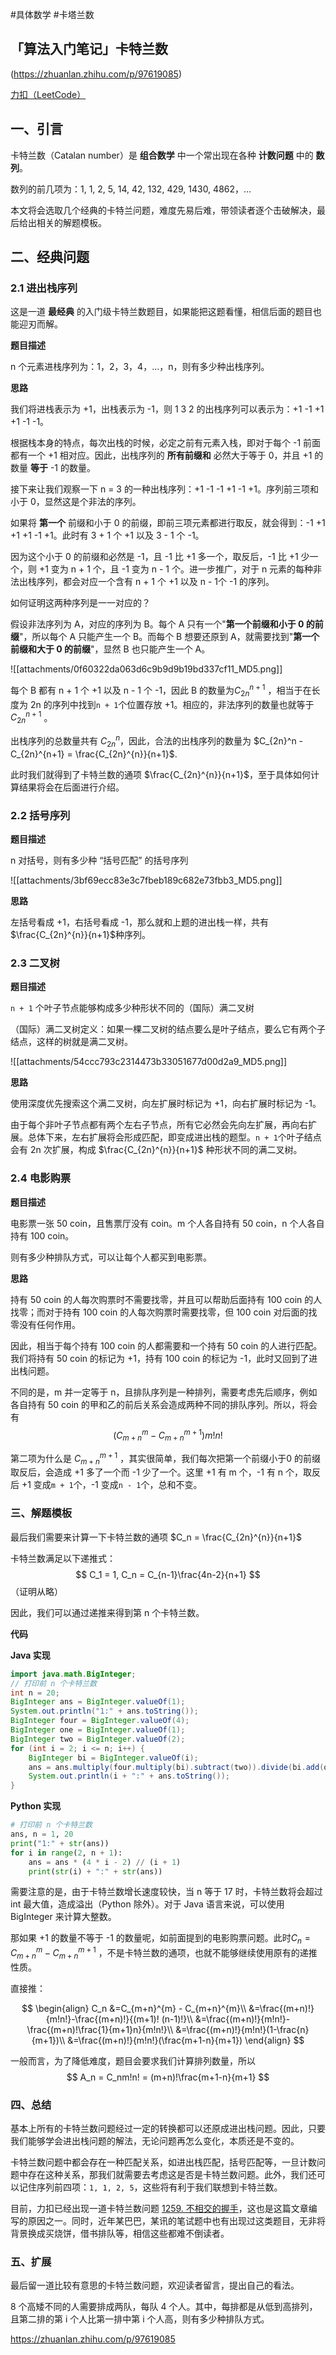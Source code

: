 #具体数学  #卡塔兰数

## 「算法入门笔记」卡特兰数
(https://zhuanlan.zhihu.com/p/97619085)

[力扣（LeetCode）](https://www.zhihu.com/org/ling-kou-leetcode)

 

## **一、引言**

卡特兰数（Catalan number）是 **组合数学** 中一个常出现在各种 **计数问题** 中的 **数列**。

​数列的前几项为：1, 1, 2, 5, 14, 42, 132, 429, 1430, 4862，...

本文将会选取几个经典的卡特兰问题，难度先易后难，带领读者逐个击破解决，最后给出相关的解题模板。

  

## 二、**经典问题**

### **2.1 进出栈序列**

这是一道 **最经典** 的入门级卡特兰数题目，如果能把这题看懂，相信后面的题目也能迎刃而解。

**题目描述**

n 个元素进栈序列为：1，2，3，4，...，n，则有多少种出栈序列。

**思路**

我们将进栈表示为 +1，出栈表示为 -1，则 1 3 2 的出栈序列可以表示为：+1 -1 +1 +1 -1 -1。



根据栈本身的特点，每次出栈的时候，必定之前有元素入栈，即对于每个 -1 前面都有一个 +1 相对应。因此，出栈序列的 **所有前缀和** 必然大于等于 0，并且 +1 的数量 **等于** -1 的数量。

接下来让我们观察一下 n = 3 的一种出栈序列：+1 -1 -1 +1 -1 +1。序列前三项和小于 0，显然这是个非法的序列。

如果将 **第一个** 前缀和小于 0 的前缀，即前三项元素都进行取反，就会得到：-1 +1 +1 +1 -1 +1。此时有 3 + 1 个 +1 以及 3 - 1 个 -1。

因为这个小于 0 的前缀和必然是 -1，且 -1 比 +1 多一个，取反后，-1 比 +1 少一个，则 +1 变为 n + 1 个，且 -1 变为 n - 1 个。进一步推广，对于 n 元素的每种非法出栈序列，都会对应一个含有 n + 1 个 +1 以及 n - 1个 -1 的序列。

如何证明这两种序列是一一对应的？

假设非法序列为 A，对应的序列为 B。每个 A 只有一个"**第一个前缀和小于 0 的前缀**"，所以每个 A 只能产生一个 B。而每个 B 想要还原到 A，就需要找到"**第一个前缀和大于 0 的前缀**"，显然 B 也只能产生一个 A。

![[attachments/0f60322da063d6c9b9d9b19bd337cf11_MD5.png]]

每个 B 都有 n + 1 个 +1 以及 n - 1 个 -1，因此 B 的数量为$C_{2n}^{n+1}$
，相当于在长度为 2n 的序列中找到`n + 1`个位置存放 +1。相应的，非法序列的数量也就等于$C_{2n}^{n+1}$ 。

出栈序列的总数量共有 $C_{2n}^{n}$，因此，合法的出栈序列的数量为 $C_{2n}^n - C_{2n}^{n+1} = \frac{C_{2n}^{n}}{n+1}$.

此时我们就得到了卡特兰数的通项 $\frac{C_{2n}^{n}}{n+1}$，至于具体如何计算结果将会在后面进行介绍。

  

### **2.2 括号序列**

**题目描述**

n 对括号，则有多少种 “括号匹配” 的括号序列

![[attachments/3bf69ecc83e3c7fbeb189c682e73fbb3_MD5.png]]

**思路**

左括号看成 +1，右括号看成 -1，那么就和上题的进出栈一样，共有 $\frac{C_{2n}^{n}}{n+1}$种序列。

### **2.3 二叉树**

**题目描述**

`n + 1` 个叶子节点能够构成多少种形状不同的（国际）满二叉树

（国际）满二叉树定义：如果一棵二叉树的结点要么是叶子结点，要么它有两个子结点，这样的树就是满二叉树。

![[attachments/54ccc793c2314473b33051677d00d2a9_MD5.png]]

**思路**

使用深度优先搜索这个满二叉树，向左扩展时标记为 +1，向右扩展时标记为 -1。

由于每个非叶子节点都有两个左右子节点，所有它必然会先向左扩展，再向右扩展。总体下来，左右扩展将会形成匹配，即变成进出栈的题型。`n + 1`个叶子结点会有 2n 次扩展，构成 $\frac{C_{2n}^{n}}{n+1}$ 种形状不同的满二叉树。


### **2.4 电影购票**

**题目描述**

电影票一张 50 coin，且售票厅没有 coin。m 个人各自持有 50 coin，n 个人各自持有 100 coin。

则有多少种排队方式，可以让每个人都买到电影票。

**思路**

持有 50 coin 的人每次购票时不需要找零，并且可以帮助后面持有 100 coin 的人找零；而对于持有 100 coin 的人每次购票时需要找零，但 100 coin 对后面的找零没有任何作用。

因此，相当于每个持有 100 coin 的人都需要和一个持有 50 coin 的人进行匹配。我们将持有 50 coin 的标记为 +1，持有 100 coin 的标记为 -1，此时又回到了进出栈问题。

不同的是，m 并一定等于 n，且排队序列是一种排列，需要考虑先后顺序，例如各自持有 50 coin 的甲和乙的前后关系会造成两种不同的排队序列。所以，将会有 
$$
(C_{m+n}^{m} - C_{m+n}^{m+1})m!n!
$$

第二项为什么是 $C_{m+n}^{m+1}$ ，其实很简单，我们每次把第一个前缀小于0 的前缀取反后，会造成 +1 多了一个而 -1 少了一个。这里 +1 有 m 个，-1 有 n 个，取反后 +1 变成`m + 1`个，-1 变成`n - 1`个，总和不变。

  

### **三、解题模板**

最后我们需要来计算一下卡特兰数的通项 $C_n = \frac{C_{2n}^{n}}{n+1}$ 

卡特兰数满足以下递推式：
$$
C_1 = 1, C_n = C_{n-1}\frac{4n-2}{n+1}
$$
（证明从略）

因此，我们可以通过递推来得到第 n 个卡特兰数。

  

**代码**

**Java 实现**

```java
import java.math.BigInteger;
// 打印前 n 个卡特兰数
int n = 20;
BigInteger ans = BigInteger.valueOf(1);
System.out.println("1:" + ans.toString());
BigInteger four = BigInteger.valueOf(4); 
BigInteger one = BigInteger.valueOf(1);
BigInteger two = BigInteger.valueOf(2);
for (int i = 2; i <= n; i++) {
    BigInteger bi = BigInteger.valueOf(i);
    ans = ans.multiply(four.multiply(bi).subtract(two)).divide(bi.add(one));
    System.out.println(i + ":" + ans.toString());
}
```

  

**Python 实现**

```python
# 打印前 n 个卡特兰数
ans, n = 1, 20
print("1:" + str(ans))
for i in range(2, n + 1):
    ans = ans * (4 * i - 2) // (i + 1)
    print(str(i) + ":" + str(ans))
```

需要注意的是，由于卡特兰数增长速度较快，当 n 等于 17 时，卡特兰数将会超过 int 最大值，造成溢出（Python 除外）。对于 Java 语言来说，可以使用 BigInteger 来计算大整数。

那如果 +1 的数量不等于 -1 的数量呢，如前面提到的电影购票问题。此时$C_n = C_{m+n}^m - C_{m+n}^{m+1}$ ，不是卡特兰数的通项，也就不能够继续使用原有的递推性质。

​直接推：

$$
\begin{align}
C_n
&=C_{m+n}^{m} - C_{m+n}^{m}\\
&=\frac{(m+n)!}{m!n!}-\frac{(m+n)!}{(m+1)! 
(n-1)!}\\
&=\frac{(m+n)!}{m!n!}-\frac{(m+n)!\frac{1}{m+1}n}{m!n!}\\
&=\frac{(m+n)!}{m!n!}(1-\frac{n}{m+1})\\
&=\frac{(m+n)!}{m!n!}(\frac{m+1-n}{m+1})
\end{align}
$$

一般而言，为了降低难度，题目会要求我们计算排列数量，所以
$$
A_n = C_nm!n! = (m+n)!\frac{m+1-n}{m+1}
$$
  

### **四、总结**

基本上所有的卡特兰数问题经过一定的转换都可以还原成进出栈问题。因此，只要我们能够学会进出栈问题的解法，无论问题再怎么变化，本质还是不变的。

卡特兰数问题中都会存在一种匹配关系，如进出栈匹配，括号匹配等，一旦计数问题中存在这种关系，那我们就需要去考虑这是否是卡特兰数问题。此外，我们还可以记住序列前四项：`1, 1, 2, 5`，这些将有利于我们联想到卡特兰数。

目前，力扣已经出现一道卡特兰数问题 [1259. 不相交的握手](https://link.zhihu.com/?target=https%3A//leetcode-cn.com/problems/handshakes-that-dont-cross/)，这也是这篇文章编写的原因之一。同时，近年某巴巴，某讯的笔试题中也有出现过这类题目，无非将背景换成买烧饼，借书排队等，相信这些都难不倒读者。

  

### **五、扩展**

最后留一道比较有意思的卡特兰数问题，欢迎读者留言，提出自己的看法。

8 个高矮不同的人需要排成两队，每队 4 个人。其中，每排都是从低到高排列，且第二排的第 i 个人比第一排中第 i 个人高，则有多少种排队方式。

  

https://zhuanlan.zhihu.com/p/97619085

